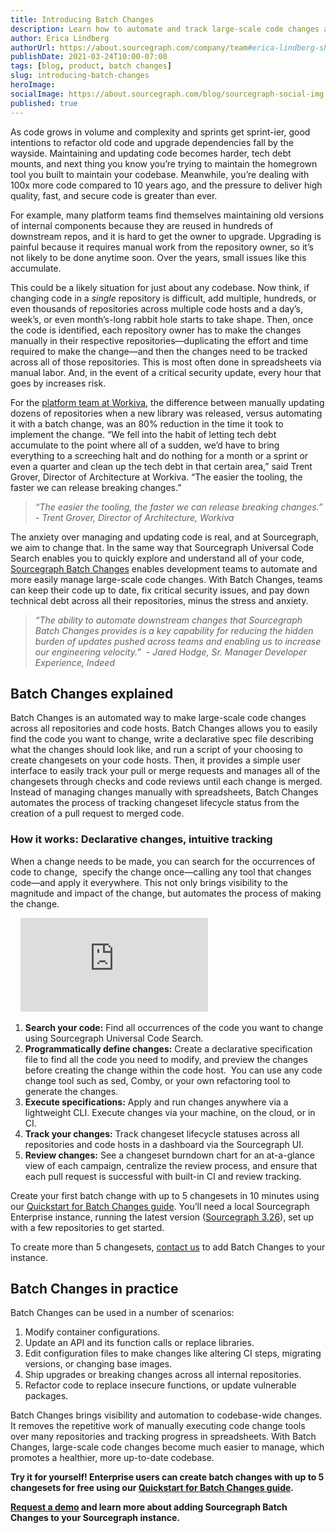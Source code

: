 ```yaml
---
title: Introducing Batch Changes
description: Learn how to automate and track large-scale code changes across all of your repositories and code hosts with Sourcegraph Batch Changes. 
author: Erica Lindberg
authorUrl: https://about.sourcegraph.com/company/team#erica-lindberg-she-her
publishDate: 2021-03-24T10:00-07:00
tags: [blog, product, batch changes]
slug: introducing-batch-changes
heroImage: 
socialImage: https://about.sourcegraph.com/blog/sourcegraph-social-img.png
published: true
---
```


As code grows in volume and complexity and sprints get sprint-ier, good intentions to refactor old code and upgrade dependencies fall by the wayside. Maintaining and updating code becomes harder, tech debt mounts, and next thing you know you’re trying to maintain the homegrown tool you built to maintain your codebase. Meanwhile, you’re dealing with 100x more code compared to 10 years ago, and the pressure to deliver high quality, fast, and secure code is greater than ever. 

For example, many platform teams find themselves maintaining old versions of internal components because they are reused in hundreds of downstream repos, and it is hard to get the owner to upgrade. Upgrading is painful because it requires manual work from the repository owner, so it’s not likely to be done anytime soon. Over the years, small issues like this accumulate.

This could be a likely situation for just about any codebase. Now think, if changing code in a *single* repository is difficult, add multiple, hundreds, or even thousands of repositories across multiple code hosts and a day’s, week’s, or even month’s-long rabbit hole starts to take shape. Then, once the code is identified, each repository owner has to make the changes manually in their respective repositories—duplicating the effort and time required to make the change—and then the changes need to be tracked across all of those repositories. This is most often done in spreadsheets via manual labor. And, in the event of a critical security update, every hour that goes by increases risk. 

For the [platform team at Workiva](http://about.sourcegraph.com/case-studies/workiva-automates-large-scale-code-changes/), the difference between manually updating dozens of repositories when a new library was released, versus automating it with a batch change, was an 80% reduction in the time it took to implement the change. “We fell into the habit of letting tech debt accumulate to the point where all of a sudden, we’d have to bring everything to a screeching halt and do nothing for a month or a sprint or even a quarter and clean up the tech debt in that certain area,” said Trent Grover, Director of Architecture at Workiva. “The easier the tooling, the faster we can release breaking changes.” 

> *“The easier the tooling, the faster we can release breaking changes.”*
> *- Trent Grover, Director of Architecture, Workiva*

The anxiety over managing and updating code is real, and at Sourcegraph, we aim to change that. In the same way that Sourcegraph Universal Code Search enables you to quickly explore and understand all of your code, [Sourcegraph Batch Changes](https://about.sourcegraph.com/batch-changes) enables development teams to automate and more easily manage large-scale code changes. With Batch Changes, teams can keep their code up to date, fix critical security issues, and pay down technical debt across all their repositories, minus the stress and anxiety. 

> *“The ability to automate downstream changes that Sourcegraph Batch Changes provides is a key capability for reducing the hidden burden of updates pushed across teams and enabling us to increase our engineering velocity.”* 
> *- Jared Hodge, Sr. Manager Developer Experience, Indeed*

## Batch Changes explained
Batch Changes is an automated way to make large-scale code changes across all repositories and code hosts. Batch Changes allows you to easily find the code you want to change, write a declarative spec file describing what the changes should look like, and run a script of your choosing to create changesets on your code hosts. Then, it provides a simple user interface to easily track your pull or merge requests and manages all of the changesets through checks and code reviews until each change is merged. Instead of managing changes manually with spreadsheets, Batch Changes automates the process of tracking changeset lifecycle status from the creation of a pull request to merged code.  

### How it works: Declarative changes, intuitive tracking
When a change needs to be made, you can search for the occurrences of code to change,  specify the change once—calling any tool that changes code—and apply it everywhere. This not only brings visibility to the magnitude and impact of the change, but automates the process of making the change. 

<div class="container my-4 video-embed embed-responsive embed-responsive-16by9">
    <iframe class="embed-responsive-item" src="https://www.youtube-nocookie.com/embed/$eOmiyXIWTCw?autoplay=0&amp;cc_load_policy=0&amp;start=0&amp;end=0&amp;loop=0&amp;controls=1&amp;modestbranding=0&amp;rel=0" allowfullscreen="" allow="accelerometer; autoplay; encrypted-media; gyroscope; picture-in-picture" frameborder="0"></iframe>
</div>


1. **Search your code:** Find all occurrences of the code you want to change using Sourcegraph Universal Code Search.
2. **Programmatically define changes:** Create a declarative specification file to find all the code you need to modify, and preview the changes before creating the change within the code host.  You can use any code change tool such as sed, Comby, or your own refactoring tool to generate the changes.
3. **Execute specifications:** Apply and run changes anywhere via a lightweight CLI. Execute changes via your machine, on the cloud, or in CI. 
4. **Track your changes:** Track changeset lifecycle statuses across all repositories and code hosts in a dashboard via the Sourcegraph UI. 
5. **Review changes:** See a changeset burndown chart for an at-a-glance view of each campaign, centralize the review process, and ensure that each pull request is successful with built-in CI and review tracking. 

Create your first batch change with up to 5 changesets in 10 minutes using our [Quickstart for Batch Changes guide](https://docs.sourcegraph.com/batch_changes/quickstart). You’ll need a local Sourcegraph Enterprise instance, running the latest version ([Sourcegraph 3.26](https://docs.sourcegraph.com/admin/updates)), set up with a few repositories to get started. 

To create more than 5 changesets, [contact us](http://about.sourcegraph.com/contact/request-batch-changes-demo) to add Batch Changes to your instance. 

## Batch Changes in practice
Batch Changes can be used in a number of scenarios:

1. Modify container configurations.  
2. Update an API and its function calls or replace libraries. 
3. Edit configuration files to make changes like altering CI steps, migrating versions, or changing base images.
4. Ship upgrades or breaking changes across all internal repositories. 
5. Refactor code to replace insecure functions, or update vulnerable packages.

Batch Changes brings visibility and automation to codebase-wide changes. It removes the repetitive work of manually executing code change tools over many repositories and tracking progress in spreadsheets. With Batch Changes, large-scale code changes become much easier to manage, which promotes a healthier, more up-to-date codebase. 

**Try it for yourself! Enterprise users can create batch changes with up to 5 changesets for free using our [Quickstart for Batch Changes guide](https://docs.sourcegraph.com/batch_changes/quickstart).**

**[Request a demo](http://about.sourcegraph.com/contact/request-batch-changes-demo) and learn more about adding Sourcegraph Batch Changes to your Sourcegraph instance.**
